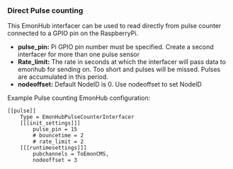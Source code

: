 ### Direct Pulse counting

This EmonHub interfacer can be used to read directly from pulse counter connected to a GPIO pin on the RaspberryPi.

- **pulse_pin:** Pi GPIO pin number must be specified. Create a second interfacer for more than one pulse sensor
- **Rate_limit:** The rate in seconds at which the interfacer will pass data to emonhub for sending on. Too short and pulses will be missed. Pulses are accumulated in this period.
- **nodeoffset:** Default NodeID is 0. Use nodeoffset to set NodeID 

Example Pulse counting EmonHub configuration:

    [[pulse]]
        Type = EmonHubPulseCounterInterfacer
        [[[init_settings]]]
            pulse_pin = 15
            # bouncetime = 2
            # rate_limit = 2
        [[[runtimesettings]]]
            pubchannels = ToEmonCMS,
            nodeoffset = 3

